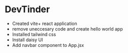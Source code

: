 # DevTinder

- Created vite+ react application
- remove uneccesary code and create hello world app
- Installed tailwind css
- Install daisy UI
- Add navbar component to App.jsx
